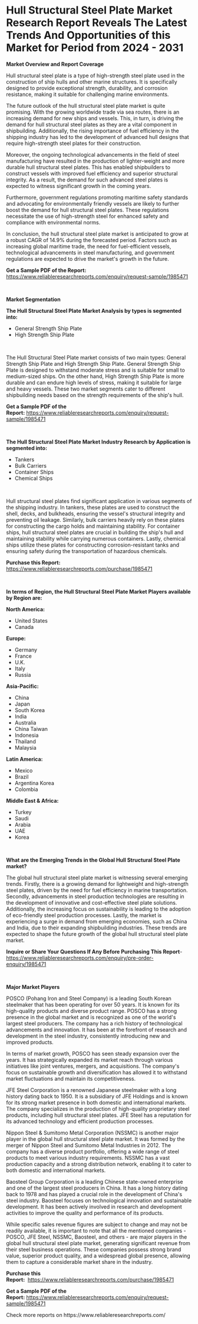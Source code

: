 <p><h1>Hull Structural Steel Plate Market Research Report Reveals The Latest Trends And Opportunities of this Market for Period from 2024 - 2031</h1></p><p><strong>Market Overview and Report Coverage</strong></p>
<p><p>Hull structural steel plate is a type of high-strength steel plate used in the construction of ship hulls and other marine structures. It is specifically designed to provide exceptional strength, durability, and corrosion resistance, making it suitable for challenging marine environments.</p><p>The future outlook of the hull structural steel plate market is quite promising. With the growing worldwide trade via sea routes, there is an increasing demand for new ships and vessels. This, in turn, is driving the demand for hull structural steel plates as they are a vital component in shipbuilding. Additionally, the rising importance of fuel efficiency in the shipping industry has led to the development of advanced hull designs that require high-strength steel plates for their construction.</p><p>Moreover, the ongoing technological advancements in the field of steel manufacturing have resulted in the production of lighter-weight and more durable hull structural steel plates. This has enabled shipbuilders to construct vessels with improved fuel efficiency and superior structural integrity. As a result, the demand for such advanced steel plates is expected to witness significant growth in the coming years.</p><p>Furthermore, government regulations promoting maritime safety standards and advocating for environmentally friendly vessels are likely to further boost the demand for hull structural steel plates. These regulations necessitate the use of high-strength steel for enhanced safety and compliance with environmental norms.</p><p>In conclusion, the hull structural steel plate market is anticipated to grow at a robust CAGR of 14.9% during the forecasted period. Factors such as increasing global maritime trade, the need for fuel-efficient vessels, technological advancements in steel manufacturing, and government regulations are expected to drive the market's growth in the future.</p></p>
<p><strong>Get a Sample PDF of the Report:</strong> <a href="https://www.reliableresearchreports.com/enquiry/request-sample/1985471">https://www.reliableresearchreports.com/enquiry/request-sample/1985471</a></p>
<p>&nbsp;</p>
<p><strong>Market Segmentation</strong></p>
<p><strong>The Hull Structural Steel Plate Market Analysis by types is segmented into:</strong></p>
<p><ul><li>General Strength Ship Plate</li><li>High Strength Ship Plate</li></ul></p>
<p>&nbsp;</p>
<p><p>The Hull Structural Steel Plate market consists of two main types: General Strength Ship Plate and High Strength Ship Plate. General Strength Ship Plate is designed to withstand moderate stress and is suitable for small to medium-sized ships. On the other hand, High Strength Ship Plate is more durable and can endure high levels of stress, making it suitable for large and heavy vessels. These two market segments cater to different shipbuilding needs based on the strength requirements of the ship's hull.</p></p>
<p><strong>Get a Sample PDF of the Report:</strong>&nbsp;<a href="https://www.reliableresearchreports.com/enquiry/request-sample/1985471">https://www.reliableresearchreports.com/enquiry/request-sample/1985471</a></p>
<p>&nbsp;</p>
<p><strong>The Hull Structural Steel Plate Market Industry Research by Application is segmented into:</strong></p>
<p><ul><li>Tankers</li><li>Bulk Carriers</li><li>Container Ships</li><li>Chemical Ships</li></ul></p>
<p>&nbsp;</p>
<p><p>Hull structural steel plates find significant application in various segments of the shipping industry. In tankers, these plates are used to construct the shell, decks, and bulkheads, ensuring the vessel's structural integrity and preventing oil leakage. Similarly, bulk carriers heavily rely on these plates for constructing the cargo holds and maintaining stability. For container ships, hull structural steel plates are crucial in building the ship's hull and maintaining stability while carrying numerous containers. Lastly, chemical ships utilize these plates for constructing corrosion-resistant tanks and ensuring safety during the transportation of hazardous chemicals.</p></p>
<p><strong>Purchase this Report:</strong>&nbsp; <a href="https://www.reliableresearchreports.com/purchase/1985471">https://www.reliableresearchreports.com/purchase/1985471</a></p>
<p>&nbsp;</p>
<p><strong>In terms of Region, the Hull Structural Steel Plate Market Players available by Region are:</strong></p>
<p>
    <p> <strong> North America: </strong>
        <ul>
            <li>United States</li>
            <li>Canada</li>
        </ul>
        </p> 
    <p> <strong> Europe: </strong>
        <ul>
            <li>Germany</li>
            <li>France</li>
            <li>U.K.</li>
            <li>Italy</li>
            <li>Russia</li>
        </ul>
        </p> 
    <p> <strong> Asia-Pacific: </strong>
        <ul>
            <li>China</li>
            <li>Japan</li>
            <li>South Korea</li>
            <li>India</li>
            <li>Australia</li>
            <li>China Taiwan</li>
            <li>Indonesia</li>
            <li>Thailand</li>
            <li>Malaysia</li>
        </ul>
        </p> 
    <p> <strong> Latin America: </strong>
        <ul>
            <li>Mexico</li>
            <li>Brazil</li>
            <li>Argentina Korea</li>
            <li>Colombia</li>
        </ul>
        </p> 
    <p> <strong> Middle East & Africa: </strong>
        <ul>
            <li>Turkey</li>
            <li>Saudi</li>
            <li>Arabia</li>
            <li>UAE</li>
            <li>Korea</li>
        </ul>
    </p>
    </p>
<p>&nbsp;</p>
<p><strong>What are the Emerging Trends in the Global Hull Structural Steel Plate market?</strong></p>
<p><p>The global hull structural steel plate market is witnessing several emerging trends. Firstly, there is a growing demand for lightweight and high-strength steel plates, driven by the need for fuel efficiency in marine transportation. Secondly, advancements in steel production technologies are resulting in the development of innovative and cost-effective steel plate solutions. Additionally, the increasing focus on sustainability is leading to the adoption of eco-friendly steel production processes. Lastly, the market is experiencing a surge in demand from emerging economies, such as China and India, due to their expanding shipbuilding industries. These trends are expected to shape the future growth of the global hull structural steel plate market.</p></p>
<p><strong>Inquire or Share Your Questions If Any Before Purchasing This Report</strong>- <a href="https://www.reliableresearchreports.com/enquiry/pre-order-enquiry/1985471">https://www.reliableresearchreports.com/enquiry/pre-order-enquiry/1985471</a></p>
<p>&nbsp;</p>
<p><strong>Major Market Players</strong></p>
<p><p>POSCO (Pohang Iron and Steel Company) is a leading South Korean steelmaker that has been operating for over 50 years. It is known for its high-quality products and diverse product range. POSCO has a strong presence in the global market and is recognized as one of the world's largest steel producers. The company has a rich history of technological advancements and innovation. It has been at the forefront of research and development in the steel industry, consistently introducing new and improved products.</p><p>In terms of market growth, POSCO has seen steady expansion over the years. It has strategically expanded its market reach through various initiatives like joint ventures, mergers, and acquisitions. The company's focus on sustainable growth and diversification has allowed it to withstand market fluctuations and maintain its competitiveness.</p><p>JFE Steel Corporation is a renowned Japanese steelmaker with a long history dating back to 1950. It is a subsidiary of JFE Holdings and is known for its strong market presence in both domestic and international markets. The company specializes in the production of high-quality proprietary steel products, including hull structural steel plates. JFE Steel has a reputation for its advanced technology and efficient production processes.</p><p>Nippon Steel & Sumitomo Metal Corporation (NSSMC) is another major player in the global hull structural steel plate market. It was formed by the merger of Nippon Steel and Sumitomo Metal Industries in 2012. The company has a diverse product portfolio, offering a wide range of steel products to meet various industry requirements. NSSMC has a vast production capacity and a strong distribution network, enabling it to cater to both domestic and international markets.</p><p>Baosteel Group Corporation is a leading Chinese state-owned enterprise and one of the largest steel producers in China. It has a long history dating back to 1978 and has played a crucial role in the development of China's steel industry. Baosteel focuses on technological innovation and sustainable development. It has been actively involved in research and development activities to improve the quality and performance of its products.</p><p>While specific sales revenue figures are subject to change and may not be readily available, it is important to note that all the mentioned companies - POSCO, JFE Steel, NSSMC, Baosteel, and others - are major players in the global hull structural steel plate market, generating significant revenue from their steel business operations. These companies possess strong brand value, superior product quality, and a widespread global presence, allowing them to capture a considerable market share in the industry.</p></p>
<p><strong>Purchase this Report:</strong>&nbsp;&nbsp;<a href="https://www.reliableresearchreports.com/purchase/1985471">https://www.reliableresearchreports.com/purchase/1985471</a></p>
<p></p>
<p><strong>Get a Sample PDF of the Report:</strong>&nbsp;<a href="https://www.reliableresearchreports.com/enquiry/request-sample/1985471">https://www.reliableresearchreports.com/enquiry/request-sample/1985471</a></p>
<p>Check more reports on https://www.reliableresearchreports.com/</p>